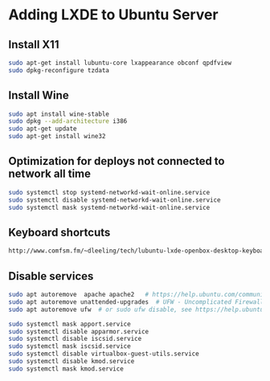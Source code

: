 # Adding LXDE to Ubuntu Server

## Install X11
```bash
sudo apt-get install lubuntu-core lxappearance obconf qpdfview
sudo dpkg-reconfigure tzdata
```

## Install Wine
```bash
sudo apt install wine-stable
sudo dpkg --add-architecture i386 
sudo apt-get update
sudo apt-get install wine32
```


## Optimization for deploys not connected to network all time
```bash
sudo systemctl stop systemd-networkd-wait-online.service
sudo systemctl disable systemd-networkd-wait-online.service
sudo systemctl mask systemd-networkd-wait-online.service
```

## Keyboard shortcuts
```html
http://www.comfsm.fm/~dleeling/tech/lubuntu-lxde-openbox-desktop-keyboard-shortcuts.html
```

## Disable services
```bash
sudo apt autoremove  apache apache2   # https://help.ubuntu.com/community/AutomaticSecurityUpdates
sudo apt autoremove unattended-upgrades  # UFW - Uncomplicated Firewall 
sudo apt autoremove ufw  # or sudo ufw disable, see https://help.ubuntu.com/community/UFW

sudo systemctl mask apport.service
sudo systemctl disable apparmor.service
sudo systemctl disable iscsid.service
sudo systemctl mask iscsid.service
sudo systemctl disable virtualbox-guest-utils.service
sudo systemctl disable kmod.service
sudo systemctl mask kmod.service
```
